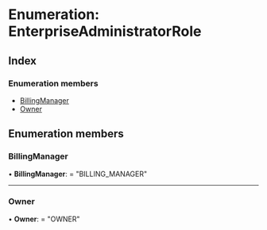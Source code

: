 
# Enumeration: EnterpriseAdministratorRole

## Index

### Enumeration members

* [BillingManager](enterpriseadministratorrole.md#billingmanager)
* [Owner](enterpriseadministratorrole.md#owner)

## Enumeration members

###  BillingManager

• **BillingManager**: = "BILLING_MANAGER"

___

###  Owner

• **Owner**: = "OWNER"
